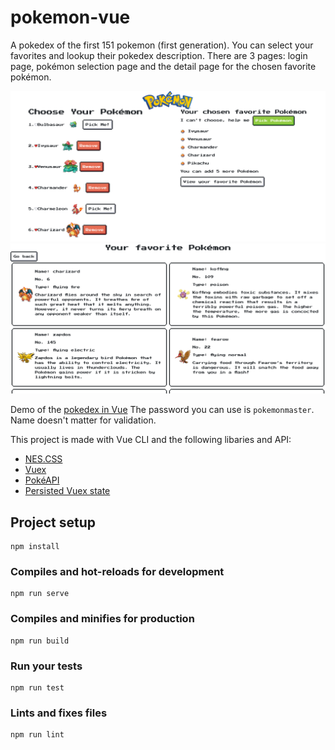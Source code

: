 # pokemon-vue

A pokedex of the first 151 pokemon (first generation).
You can select your favorites and lookup their pokedex description.
There are 3 pages: login page, pokémon selection page and the detail page for the chosen favorite pokémon.

![Screenshot pokedex](/public/screenshot1.png)
![Screenshot pokedex](/public/screenshot2.png)

Demo of the [pokedex in Vue](https://stoic-kilby-75508b.netlify.com/)
The password you can use is `pokemonmaster`. Name doesn't matter for validation.

This project is made with Vue CLI and the following libaries and API:
- [NES.CSS](https://nostalgic-css.github.io/NES.css/)
- [Vuex](https://vuex.vuejs.org/)
- [PokéAPI](https://pokeapi.co/)
- [Persisted Vuex state](https://github.com/robinvdvleuten/vuex-persistedstate)

## Project setup
```
npm install
```

### Compiles and hot-reloads for development
```
npm run serve
```

### Compiles and minifies for production
```
npm run build
```

### Run your tests
```
npm run test
```

### Lints and fixes files
```
npm run lint
```

